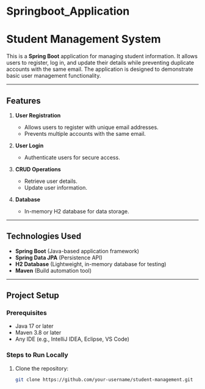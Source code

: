 # Springboot_Application

# Student Management System

This is a **Spring Boot** application for managing student information. It allows users to register, log in, and update their details while preventing duplicate accounts with the same email. The application is designed to demonstrate basic user management functionality.

---

## Features

1. **User Registration**
   - Allows users to register with unique email addresses.
   - Prevents multiple accounts with the same email.

2. **User Login**
   - Authenticate users for secure access.

3. **CRUD Operations**
   - Retrieve user details.
   - Update user information.

4. **Database**
   - In-memory H2 database for data storage.

---

## Technologies Used

- **Spring Boot** (Java-based application framework)
- **Spring Data JPA** (Persistence API)
- **H2 Database** (Lightweight, in-memory database for testing)
- **Maven** (Build automation tool)

---

## Project Setup

### Prerequisites

- Java 17 or later
- Maven 3.8 or later
- Any IDE (e.g., IntelliJ IDEA, Eclipse, VS Code)

### Steps to Run Locally

1. Clone the repository:
   ```bash
   git clone https://github.com/your-username/student-management.git

